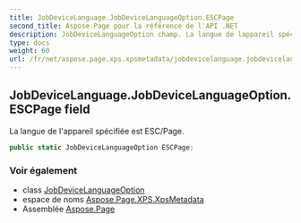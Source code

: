 ```yaml
---
title: JobDeviceLanguage.JobDeviceLanguageOption.ESCPage
second_title: Aspose.Page pour la référence de l'API .NET
description: JobDeviceLanguageOption champ. La langue de lappareil spécifiée est ESC/Page.
type: docs
weight: 60
url: /fr/net/aspose.page.xps.xpsmetadata/jobdevicelanguage.jobdevicelanguageoption/escpage/
---
```

## JobDeviceLanguage.JobDeviceLanguageOption.ESCPage field

La langue de l'appareil spécifiée est ESC/Page.

```csharp
public static JobDeviceLanguageOption ESCPage;
```

### Voir également

* class [JobDeviceLanguageOption](../)
* espace de noms [Aspose.Page.XPS.XpsMetadata](../../jobdevicelanguage.jobdevicelanguageoption/)
* Assemblée [Aspose.Page](../../../)


